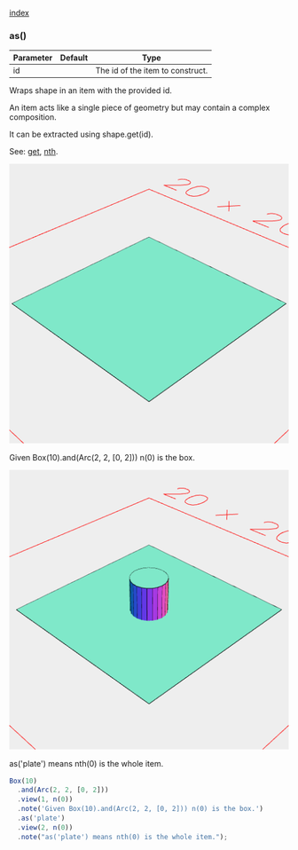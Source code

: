 [index](../../nb/api/index.md)
### as()
Parameter|Default|Type
---|---|---
id||The id of the item to construct.

Wraps shape in an item with the provided id.

An item acts like a single piece of geometry but may contain a complex composition.

It can be extracted using shape.get(id).

See: [get](../../nb/api/get.nb), [nth](#https://raw.githubusercontent.com/jsxcad/JSxCAD/master/nb/api/nth.md).

![Image](as.md.$2_1.png)

Given Box(10).and(Arc(2, 2, [0, 2])) n(0) is the box.

![Image](as.md.$2_2.png)

as('plate') means nth(0) is the whole item.

```JavaScript
Box(10)
  .and(Arc(2, 2, [0, 2]))
  .view(1, n(0))
  .note('Given Box(10).and(Arc(2, 2, [0, 2])) n(0) is the box.')
  .as('plate')
  .view(2, n(0))
  .note("as('plate') means nth(0) is the whole item.");
```

